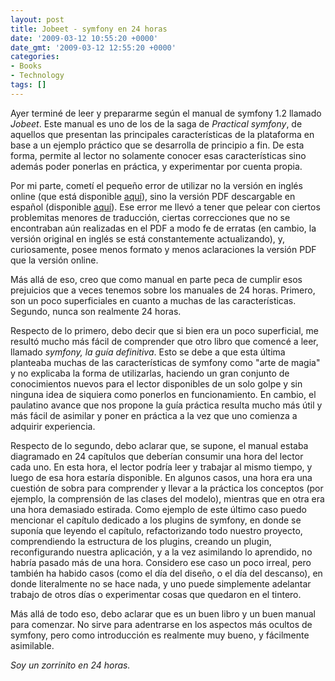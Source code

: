 ```yaml
---
layout: post
title: Jobeet - symfony en 24 horas
date: '2009-03-12 10:55:20 +0000'
date_gmt: '2009-03-12 12:55:20 +0000'
categories:
- Books
- Technology
tags: []
---
```

<div>

Ayer terminé de leer y prepararme según el manual de symfony 1.2 llamado _Jobeet_. Este manual es uno de los de la saga de _Practical symfony_, de aquellos que presentan las principales características de la plataforma en base a un ejemplo práctico que se desarrolla de principio a fin. De esta forma, permite al lector no solamente conocer esas características sino además poder ponerlas en práctica, y experimentar por cuenta propia.

Por mi parte, cometí el pequeño error de utilizar no la versión en inglés online (que está disponible [aquí](http://www.symfony-project.org/jobeet/1_2/)), sino la versión PDF descargable en español (disponible [aquí](http://www.librosweb.es/jobeet/pdf/)). Ese error me llevó a tener que pelear con ciertos problemitas menores de traducción, ciertas correcciones que no se encontraban aún realizadas en el PDF a modo fe de erratas (en cambio, la versión original en inglés se está constantemente actualizando), y, curiosamente, posee menos formato y menos aclaraciones la versión PDF que la versión online.

Más allá de eso, creo que como manual en parte peca de cumplir esos prejuicios que a veces tenemos sobre los manuales de 24 horas. Primero, son un poco superficiales en cuanto a muchas de las características. Segundo, nunca son realmente 24 horas.

Respecto de lo primero, debo decir que si bien era un poco superficial, me resultó mucho más fácil de comprender que otro libro que comencé a leer, llamado _symfony, la guía definitiva_. Esto se debe a que esta última planteaba muchas de las características de symfony como "arte de magia" y no explicaba la forma de utilizarlas, haciendo un gran conjunto de conocimientos nuevos para el lector disponibles de un solo golpe y sin ninguna idea de siquiera como ponerlos en funcionamiento. En cambio, el paulatino avance que nos propone la guía práctica resulta mucho más útil y más fácil de asimilar y poner en práctica a la vez que uno comienza a adquirir experiencia.

Respecto de lo segundo, debo aclarar que, se supone, el manual estaba diagramado en 24 capítulos que deberían consumir una hora del lector cada uno. En esta hora, el lector podría leer y trabajar al mismo tiempo, y luego de esa hora estaría disponible. En algunos casos, una hora era una cuestión de sobra para comprender y llevar a la práctica los conceptos (por ejemplo, la comprensión de las clases del modelo), mientras que en otra era una hora demasiado estirada. Como ejemplo de este último caso puedo mencionar el capítulo dedicado a los plugins de symfony, en donde se suponía que leyendo el capítulo, refactorizando todo nuestro proyecto, comprendiendo la estructura de los plugins, creando un plugin, reconfigurando nuestra aplicación, y a la vez asimilando lo aprendido, no habría pasado más de una hora. Considero ese caso un poco irreal, pero también ha habido casos (como el día del diseño, o el día del descanso), en donde literalmente no se hace nada, y uno puede simplemente adelantar trabajo de otros días o experimentar cosas que quedaron en el tintero.

Más allá de todo eso, debo aclarar que es un buen libro y un buen manual para comenzar. No sirve para adentrarse en los aspectos más ocultos de symfony, pero como introducción es realmente muy bueno, y fácilmente asimilable.

_Soy un zorrinito en 24 horas._

